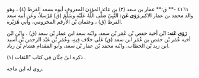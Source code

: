 ٤١٦١ -** ق:** عمار بن سعد (٣) بن عائذ المؤذن المعروف أبوه بسعد القرظ (٤) ، وهو والد محمد بن عمار الاكبر.**رَوَى عَن:** النَّبِيّ صَلَّى اللَّهُ عَلَيْهِ وسَلَّمَ (ق) مُرْسلاً، وعَن أبيه سعد القرظ (ق) ، وعثمان بْن الأَرقم المخزومي، وأبي هُرَيْرة.

**رَوَى عَنه:** ابْن أخية حفص بْن عُمَر بْن سعد، وابْنه سعد ابن عمار بْن سعد (ق) ، وابْن ابْن أخيه عُمَر بْن حفص بن عُمَر ابن سعد (ق) عَلَى خلاف فِيهِ، وعُمَر بْن عَبْد الرحمن بْن أسيد ابن زيد بْن الخطاب، وابْنه محمد بْن عمار بْن سعد، وأبو المقدام هشام بْن زياد.

ذكره ابنُ حِبَّان فِي كتاب "الثقات (١) .

روى له ابن ماجه.